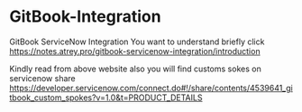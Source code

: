 # GitBook-Integration
GitBook ServiceNow Integration
You want to understand briefly click https://notes.atrey.pro/gitbook-servicenow-integration/introduction

Kindly read from above website also you will find customs sokes on servicenow share https://developer.servicenow.com/connect.do#!/share/contents/4539641_gitbook_custom_spokes?v=1.0&t=PRODUCT_DETAILS

